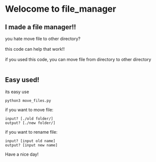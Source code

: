 # Welocome to file_manager
## I made a file manager!!
you hate move file to other directory?
<br></br>
this code can help that work!!
<br></br>
if you used this code, you can move file from directory to other directory
<br></br>


## Easy used!
its easy use
```
python3 move_files.py
```
if you want to move file:
```
input? [./old folder/]
output? [./new folder/]
```
if you want to rename file:
```
input? [input old name]
output? [input new name]
```

Have a nice day!
